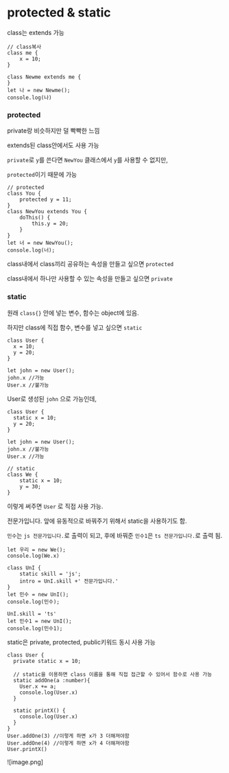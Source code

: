 # protected & static

class는 extends 가능

```tsx
// class복사
class me {
    x = 10;
}

class Newme extends me {
}
let 나 = new Newme();
console.log(나)
```

### protected

private랑 비슷하지만 덜 빡빡한 느낌 

extends된 class안에서도 사용 가능

`private`로 `y`를 쓴다면 `NewYou` 클래스에서 `y`를 사용할 수 없지만,

`protected`이기 때문에 가능

```tsx
// protected
class You {
    protected y = 11;
}
class NewYou extends You {
    doThis() {
        this.y = 20;
    }
}
let 너 = new NewYou();
console.log(너);
```

class내에서 class끼리 공유하는 속성을 만들고 싶으면 `protected`

class내에서 하나만 사용할 수 있는 속성을 만들고 싶으면 `private`

### static

원래 `class{}` 안에 넣는 변수, 함수는 object에 있음.

하지만 class에 직접 함수, 변수를 넣고 싶으면 `static`

```tsx
class User {
  x = 10;
  y = 20;
}

let john = new User();
john.x //가능
User.x //불가능
```

User로 생성된 `john` 으로 가능인데,

```tsx
class User {
  static x = 10;
  y = 20;
}

let john = new User();
john.x //불가능
User.x //가능

// static
class We {
    static x = 10;
    y = 30;
}
```

이렇게 써주면 `User` 로 직접 사용 가능.

전문가입니다. 앞에 유동적으로 바꿔주기 위해서 static을 사용하기도 함.

`민수`는 `js 전문가입니다.`로  출력이 되고, 후에 바꿔준 `민수1`은 `ts 전문가입니다.`로 출력 됨.

```tsx
let 우리 = new We();
console.log(We.x)

class UnI {
    static skill = 'js';
    intro = UnI.skill +' 전문가입니다.'
}
let 민수 = new UnI();
console.log(민수);

UnI.skill = 'ts'
let 민수1 = new UnI();
console.log(민수1);
```

static은 private, protected, public키워드 동시 사용 가능

```tsx
class User {
  private static x = 10;

  // static을 이용하면 class 이름을 통해 직접 접근할 수 있어서 함수로 사용 가능
  static addOne(a :number){
    User.x += a;
    console.log(User.x)
  }

  static printX() {
    console.log(User.x)
  }
}
User.addOne(3) //이렇게 하면 x가 3 더해져야함
User.addOne(4) //이렇게 하면 x가 4 더해져야함
User.printX()
```

![image.png]